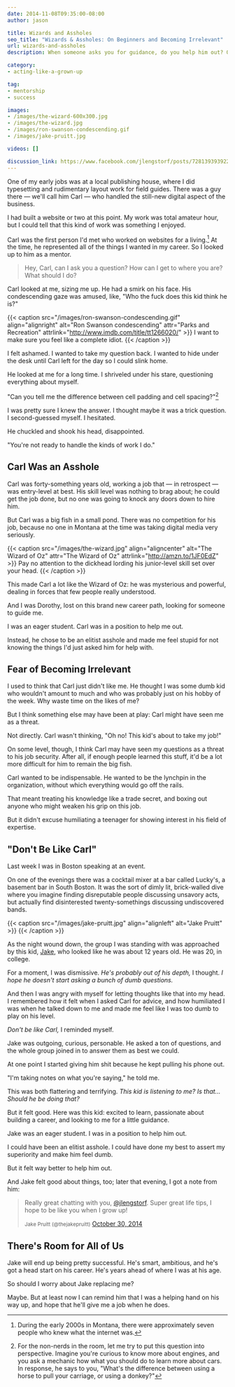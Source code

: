 ```yaml
---
date: 2014-11-08T09:35:00-08:00
author: jason

title: Wizards and Assholes
seo_title: "Wizards & Assholes: On Beginners and Becoming Irrelevant"
url: wizards-and-assholes
description: When someone asks you for guidance, do you help him out? Or do you condescend to him and make him feel like an idiot?

category:
- acting-like-a-grown-up

tag:
- mentorship
- success

images:
- /images/the-wizard-600x300.jpg
- /images/the-wizard.jpg
- /images/ron-swanson-condescending.gif
- /images/jake-pruitt.jpg

videos: []

discussion_link: https://www.facebook.com/jlengstorf/posts/728139393922631
---
```

One of my early jobs was at a local publishing house, where I did typesetting and rudimentary layout work for field guides. There was a guy there — we'll call him Carl — who handled the still-new digital aspect of the business.

I had built a website or two at this point. My work was total amateur hour, but I could tell that this kind of work was something I enjoyed.

Carl was the first person I'd met who worked on websites for a living.[^montana] At the time, he represented all of the things I wanted in my career. So I looked up to him as a mentor.

> Hey, Carl, can I ask you a question? How can I get to where you are? What should I do?

Carl looked at me, sizing me up. He had a smirk on his face. His condescending gaze was amused, like, "Who the fuck does this kid think he is?"

{{< caption src="/images/ron-swanson-condescending.gif"
            align="alignright"
            alt="Ron Swanson condescending"
            attr="Parks and Recreation"
            attrlink="http://www.imdb.com/title/tt1266020/" >}}
  I want to make sure you feel like a complete idiot.
{{< /caption >}}

I felt ashamed. I wanted to take my question back. I wanted to hide under the desk until Carl left for the day so I could slink home.

He looked at me for a long time. I shriveled under his stare, questioning everything about myself.

"Can you tell me the difference between cell padding and cell spacing?"[^perspective]

I was pretty sure I knew the answer. I thought maybe it was a trick question. I second-guessed myself. I hesitated.

He chuckled and shook his head, disappointed.

"You're not ready to handle the kinds of work I do."

## Carl Was an Asshole

Carl was forty-something years old, working a job that — in retrospect — was entry-level at best. His skill level was nothing to brag about; he could get the job done, but no one was going to knock any doors down to hire him.

But Carl was a big fish in a small pond. There was no competition for his job, because no one in Montana at the time was taking digital media very seriously.

{{< caption src="/images/the-wizard.jpg"
            align="aligncenter"
            alt="The Wizard of Oz"
            attr="The Wizard of Oz"
            attrlink="http://amzn.to/1JF0EdZ" >}}
  Pay no attention to the dickhead lording his junior-level skill set over your head.
{{< /caption >}}

This made Carl a lot like the Wizard of Oz: he was mysterious and powerful, dealing in forces that few people really understood.

And I was Dorothy, lost on this brand new career path, looking for someone to guide me.

I was an eager student. Carl was in a position to help me out.

Instead, he chose to be an elitist asshole and made me feel stupid for not knowing the things I'd just asked him for help with.

## Fear of Becoming Irrelevant

I used to think that Carl just didn't like me. He thought I was some dumb kid who wouldn't amount to much and who was probably just on his hobby of the week. Why waste time on the likes of me?

But I think something else may have been at play: Carl might have seen me as a threat.

Not directly. Carl wasn't thinking, "Oh no! This kid's about to take my job!"

On some level, though, I think Carl may have seen my questions as a threat to his job security. After all, if enough people learned this stuff, it'd be a lot more difficult for him to remain the big fish.

Carl wanted to be indispensable. He wanted to be the lynchpin in the organization, without which everything would go off the rails.

That meant treating his knowledge like a trade secret, and boxing out anyone who might weaken his grip on this job.

But it didn't excuse humiliating a teenager for showing interest in his field of expertise.

## "Don't Be Like Carl"

Last week I was in Boston speaking at an event.

On one of the evenings there was a cocktail mixer at a bar called Lucky's, a basement bar in South Boston. It was the sort of dimly lit, brick-walled dive where you imagine finding disreputable people discussing unsavory acts, but actually find disinterested twenty-somethings discussing undiscovered bands.

{{< caption src="/images/jake-pruitt.jpg"
            align="alignleft"
            alt="Jake Pruitt" >}}
{{< /caption >}}

As the night wound down, the group I was standing with was approached by this kid, [Jake][1], who looked like he was about 12 years old. He was 20, in college.

For a moment, I was dismissive. *He's probably out of his depth,* I thought. *I hope he doesn't start asking a bunch of dumb questions.*

And then I was angry with myself for letting thoughts like that into my head. I remembered how it felt when I asked Carl for advice, and how humiliated I was when he talked down to me and made me feel like I was too dumb to play on his level.

*Don't be like Carl,* I reminded myself.

Jake was outgoing, curious, personable. He asked a ton of questions, and the whole group joined in to answer them as best we could.

At one point I started giving him shit because he kept pulling his phone out.

"I'm taking notes on what you're saying," he told me.

This was both flattering and terrifying. *This kid is listening to me? Is that... Should he be doing that?*

But it felt good. Here was this kid: excited to learn, passionate about building a career, and looking to me for a little guidance.

Jake was an eager student. I was in a position to help him out.

I could have been an elitist asshole. I could have done my best to assert my superiority and make him feel dumb.

But it felt way better to help him out.

And Jake felt good about things, too; later that evening, I got a note from him:

<blockquote class="twitter-tweet" lang="en">
  <p>
    Really great chatting with you, <a href="https://twitter.com/jlengstorf">@jlengstorf</a>. Super great life tips, I hope to be like you when I grow up!
  </p>

  <small>Jake Pruitt (@thejakepruitt)</small> <a href="https://twitter.com/thejakepruitt/status/527644976113803265">October 30, 2014</a>
</blockquote>

<script async src="//platform.twitter.com/widgets.js" charset="utf-8"></script>
## There's Room for All of Us

Jake will end up being pretty successful. He's smart, ambitious, and he's got a head start on his career. He's years ahead of where I was at his age.

So should I worry about Jake replacing me?

Maybe. But at least now I can remind him that I was a helping hand on his way up, and hope that he'll give me a job when he does.

[^montana]:
    During the early 2000s in Montana, there were approximately seven people who knew what the internet was.

[^perspective]:
    For the non-nerds in the room, let me try to put this question into perspective. Imagine you're curious to know more about engines, and you ask a mechanic how what you should do to learn more about cars. In response, he says to you, "What's the difference between using a horse to pull your carriage, or using a donkey?"

 [1]: http://javascriptjake.com/
